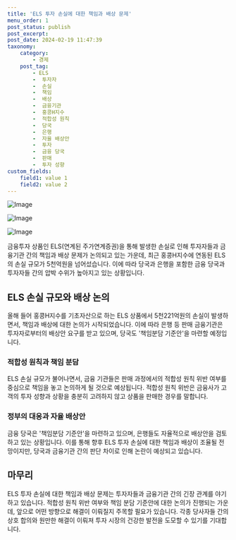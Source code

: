 ```yaml
---
title: 'ELS 투자 손실에 대한 책임과 배상 문제'
menu_order: 1
post_status: publish
post_excerpt: 
post_date: 2024-02-19 11:47:39
taxonomy:
    category:
        - 경제
    post_tag:
        - ELS
        -  투자자
        -  손실
        -  책임
        -  배상
        -  금융기관
        -  홍콩H지수
        -  적합성 원칙
        -  당국
        -  은행
        -  자율 배상안
        -  투자
        -  금융 당국
        -  판매
        -  투자 성향
custom_fields:
    field1: value 1
    field2: value 2
---
```


![Image](https://imgnews.pstatic.net/image/001/2024/02/13/PYH2024011907970001300_P4_20240213093815633.jpg?type=w647)

![Image](https://imgnews.pstatic.net/image/001/2024/02/13/0014501276tableImage1.png?type=w647)

![Image](https://imgnews.pstatic.net/image/001/2024/02/13/GYH2024021300010004400_P2_20240213093815639.jpg?type=w647)

금융투자 상품인 ELS(연계된 주가연계증권)을 통해 발생한 손실로 인해 투자자들과 금융기관 간의 책임과 배상 문제가 논의되고 있는 가운데, 최근 홍콩H지수에 연동된 ELS의 손실 규모가 5천억원을 넘어섰습니다. 이에 따라 당국과 은행을 포함한 금융 당국과 투자자들 간의 압박 수위가 높아지고 있는 상황입니다.
## ELS 손실 규모와 배상 논의
올해 들어 홍콩H지수를 기초자산으로 하는 ELS 상품에서 5천221억원의 손실이 발생하면서, 책임과 배상에 대한 논의가 시작되었습니다. 이에 따라 은행 등 판매 금융기관은 투자자로부터의 배상안 요구를 받고 있으며, 당국도 '책임분담 기준안'을 마련할 예정입니다.
### 적합성 원칙과 책임 분담
ELS 손실 규모가 불어나면서, 금융 기관들은 판매 과정에서의 적합성 원칙 위반 여부를 중심으로 책임을 놓고 논의하게 될 것으로 예상됩니다. 적합성 원칙 위반은 금융사가 고객의 투자 성향과 상황을 충분히 고려하지 않고 상품을 판매한 경우를 말합니다.
### 정부의 대응과 자율 배상안
금융 당국은 '책임분담 기준안'을 마련하고 있으며, 은행들도 자율적으로 배상안을 검토하고 있는 상황입니다. 이를 통해 향후 ELS 투자 손실에 대한 책임과 배상이 조율될 전망이지만, 당국과 금융기관 간의 판단 차이로 인해 논란이 예상되고 있습니다.
## 마무리
ELS 투자 손실에 대한 책임과 배상 문제는 투자자들과 금융기관 간의 긴장 관계를 야기하고 있습니다. 적합성 원칙 위반 여부와 책임 분담 기준안에 대한 논의가 진행되는 가운데, 앞으로 어떤 방향으로 해결이 이뤄질지 주목할 필요가 있습니다. 각종 당사자들 간의 상호 합의와 원만한 해결이 이뤄져 투자 시장의 건강한 발전을 도모할 수 있기를 기대합니다.
